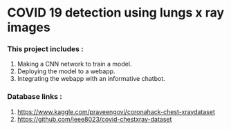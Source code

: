 # COVID 19 detection using lungs x ray images

### This project includes :
1. Making a CNN network to train a model.
2. Deploying the model to a webapp.
3. Integrating the webapp with an informative chatbot.


### Database links :
1. https://www.kaggle.com/praveengovi/coronahack-chest-xraydataset
2. https://github.com/ieee8023/covid-chestxray-dataset

